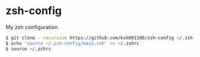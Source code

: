 # zsh-config

My zsh configuration

```zsh
$ git clone --recursive https://github.com/ksk001100/zsh-config ~/.zsh-config
$ echo 'source ~/.zsh-config/main.zsh' >> ~/.zshrc
$ source ~/.zshrc
```